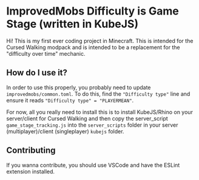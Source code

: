 # ImprovedMobs Difficulty is Game Stage (written in KubeJS)

Hi! This is my first ever coding project in Minecraft. This is intended for the Cursed Walking modpack and is intended to be a replacement for the "difficulty over time" mechanic.

## How do I use it?

In order to use this properly, you probably need to update `improvedmobs/common.toml`. To do this, find the `"Difficulty type"` line and ensure it reads `"Difficulty type" = "PLAYERMEAN"`.

For now, all you really need to install this is to install KubeJS/Rhino on your server/client for Cursed Walking and then copy the server_script `game_stage_tracking.js` into the `server_scripts` folder in your server (multiplayer)/client (singleplayer) `kubejs` folder.

## Contributing

If you wanna contribute, you should use VSCode and have the ESLint extension installed.
